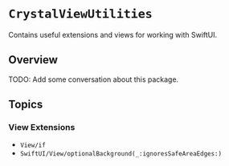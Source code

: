 # ``CrystalViewUtilities``

Contains useful extensions and views for working with SwiftUI.

## Overview

TODO: Add some conversation about this package.

## Topics

### View Extensions

- ``View/if``
- ``SwiftUI/View/optionalBackground(_:ignoresSafeAreaEdges:)``
